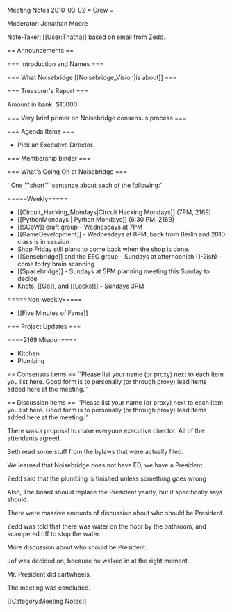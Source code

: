 Meeting Notes 2010-03-02 
 = Crew =

Moderator: Jonathan Moore

Note-Taker: [[User:Thatha]] based on email from Zedd.

== Announcements ==

=== Introduction and Names ===

=== What Noisebridge [[Noisebridge_Vision|is about]] ===

=== Treasurer's Report ===

Amount in bank: $15000

=== Very brief primer on Noisebridge consensus process ===

=== Agenda Items ===

* Pick an Executive Director.

=== Membership binder ===

=== What's Going On at Noisebridge ===

''One '''short''' sentence about each of the following:''

=====Weekly=====
* [[Circuit_Hacking_Mondays|Circuit Hacking Mondays]] (7PM, 2169)
* [[PythonMondays | Python Mondays]] (6:30 PM, 2169) 
* [[SCoW]] craft group - Wednesdays at 7PM
* [[GameDevelopment]] - Wednesdays at 8PM, back from Berlin and 2010 class is in session
* Shop Friday still plans to come back when the shop is done.
* [[Sensebridge]] and the EEG group - Sundays at afternoonish (1-2ish) - come to try brain scanning
* [[Spacebridge]] - Sundays at 5PM planning meeting this Sunday to decide 
* Knots, [[Go]], and [[Locks!]] - Sundays 3PM

=====Non-weekly=====
* [[Five Minutes of Fame]]

=== Project Updates ===

====2169 Mission====

* Kitchen
* Plumbing

== Consensus items ==
''Please list your name (or proxy) next to each item you list here. Good form is to personally (or through proxy) lead items added here at the meeting.''

== Discussion Items ==
''Please list your name (or proxy) next to each item you list here. Good form is to personally (or through proxy) lead items added here at the meeting.''

There was a proposal to make everyone executive director. All of the attendants agreed.

Seth read some stuff from the bylaws that were actually filed.

We learned that Noisebridge does not have ED, we have a President.

Zedd said that the plumbing is finished unless something goes wrong

Also, The board should replace the President yearly, but it specifically says should.

There were massive amounts of discussion about who should be President.

Zedd was told that there was water on the floor by the bathroom, and scampered off to stop the water.

More discussion about who should be President.

Jof was decided on, because he walked in at the right moment.

Mr. President did cartwheels.

The meeting was concluded.

[[Category:Meeting Notes]]